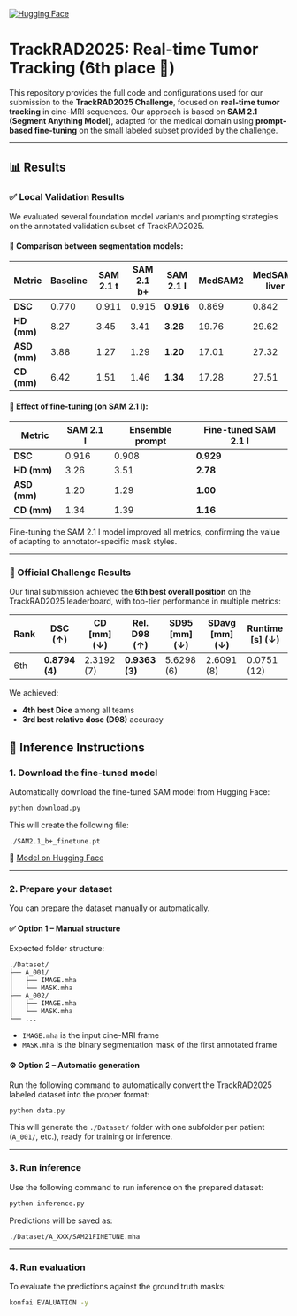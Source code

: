 [![Hugging Face](https://img.shields.io/badge/🤗%20Hugging%20Face-TrackRAD2025-yellow)](https://huggingface.co/VBoussot/Trackrad2025)

# TrackRAD2025: Real-time Tumor Tracking (6th place 🏅)

This repository provides the full code and configurations used for our submission to the **TrackRAD2025 Challenge**, focused on **real-time tumor tracking** in cine-MRI sequences.
Our approach is based on **SAM 2.1 (Segment Anything Model)**, adapted for the medical domain using **prompt-based fine-tuning** on the small labeled subset provided by the challenge.

---

## 📊 Results

### ✅ Local Validation Results

We evaluated several foundation model variants and prompting strategies on the annotated validation subset of TrackRAD2025.

#### 📌 Comparison between segmentation models:

| Metric         | Baseline | SAM 2.1 t | SAM 2.1 b+ | SAM 2.1 l | MedSAM2 | MedSAM2 liver | 
|----------------|----------|-----------|------------|-----------|---------|----------------|
| **DSC**        | 0.770    | 0.911     | 0.915      | **0.916** | 0.869   | 0.842          |
| **HD (mm)**    | 8.27     | 3.45      | 3.41       | **3.26**  | 19.76   | 29.62          |
| **ASD (mm)**   | 3.88     | 1.27      | 1.29       | **1.20**  | 17.01   | 27.32          |
| **CD (mm)**    | 6.42     | 1.51      | 1.46       | **1.34**  | 17.28   | 27.51          |

#### 📌 Effect of fine-tuning (on SAM 2.1 l):

| Metric         | SAM 2.1 l | Ensemble prompt | Fine-tuned SAM 2.1 l |
|----------------|-----------|------------------|------------------------|
| **DSC**        | 0.916     | 0.908            | **0.929**              |
| **HD (mm)**    | 3.26      | 3.51             | **2.78**               |
| **ASD (mm)**   | 1.20      | 1.29             | **1.00**               |
| **CD (mm)**    | 1.34      | 1.39             | **1.16**               |

Fine-tuning the SAM 2.1 l model improved all metrics, confirming the value of adapting to annotator-specific mask styles.

---

### 🏁 Official Challenge Results

Our final submission achieved the **6th best overall position** on the TrackRAD2025 leaderboard, with top-tier performance in multiple metrics:

| Rank | DSC (↑)      | CD [mm] (↓) | Rel. D98 (↑) | SD95 [mm] (↓) | SDavg [mm] (↓) | Runtime [s] (↓) |
|------|--------------|-------------|--------------|----------------|----------------|-----------------|
| 6th  | **0.8794 (4)** | 2.3192 (7)  | **0.9363 (3)** | 5.6298 (6)     | 2.6091 (8)     | 0.0751 (12)     |

We achieved:
- **4th best Dice** among all teams
- **3rd best relative dose (D98)** accuracy
## 🚀 Inference Instructions

### 1. Download the fine-tuned model

Automatically download the fine-tuned SAM model from Hugging Face:

```bash
python download.py
```

This will create the following file:

```
./SAM2.1_b+_finetune.pt
```

🔗 [Model on Hugging Face](https://huggingface.co/VBoussot/Trackrad2025)

---

### 2. Prepare your dataset

You can prepare the dataset manually or automatically.

#### ✅ Option 1 – Manual structure

Expected folder structure:

```
./Dataset/
├── A_001/
│   ├── IMAGE.mha
│   └── MASK.mha
├── A_002/
│   ├── IMAGE.mha
│   └── MASK.mha
└── ...
```

- `IMAGE.mha` is the input cine-MRI frame  
- `MASK.mha` is the binary segmentation mask of the first annotated frame

#### ⚙️ Option 2 – Automatic generation

Run the following command to automatically convert the TrackRAD2025 labeled dataset into the proper format:

```bash
python data.py
```

This will generate the `./Dataset/` folder with one subfolder per patient (`A_001/`, etc.), ready for training or inference.

---

### 3. Run inference

Use the following command to run inference on the prepared dataset:

```bash
python inference.py
```

Predictions will be saved as:

```
./Dataset/A_XXX/SAM21FINETUNE.mha
```

---

### 4. Run evaluation

To evaluate the predictions against the ground truth masks:

```bash
konfai EVALUATION -y
```
